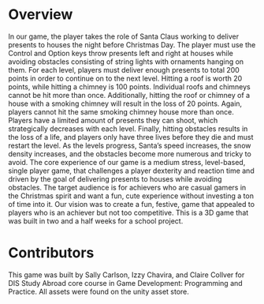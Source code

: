 # Overview
In our game, the player takes the role of Santa Claus working to deliver presents to houses the night before Christmas Day. The player must use the Control and Option keys throw presents left and right at houses while avoiding obstacles consisting of string lights with ornaments hanging on them. For each level, players must deliver enough presents to total 200 points in order to continue on to the next level. Hitting a roof is worth 20 points, while hitting a chimney is 100 points. Individual roofs and chimneys cannot be hit more than once. Additionally, hitting the roof or chimney of a house with a smoking chimney will result in the loss of 20 points. Again, players cannot hit the same smoking chimney house more than once. Players have a limited amount of presents they can shoot, which strategically decreases with each level. Finally, hitting obstacles results in the loss of a life, and players only have three lives before they die and must restart the level. As the levels progress, Santa’s speed increases, the snow density increases, and the obstacles become more numerous and tricky to avoid. The core experience of our game is a medium stress, level-based, single player game, that challenges a player dexterity and reaction time and driven by the goal of delivering presents to houses while avoiding obstacles. The target audience is for achievers who are casual gamers in the Christmas spirit and want a fun, cute experience without investing a ton of time into it. Our vision was to create a fun, festive, game that appealed to players who is an achiever but not too competitive. This is a 3D game that was built in two and a half weeks for a school project.

# Contributors
This game was built by Sally Carlson, Izzy Chavira, and Claire Collver for DIS Study Abroad core course in Game Development: Programming and Practice. All assets were found on the unity asset store.
